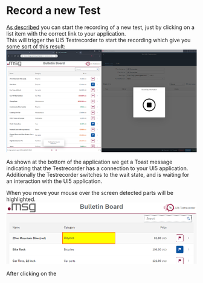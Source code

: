 # Record a new Test
[As described](./documentation.md) you can start the recording of a new test, just by clicking on a list item with the correct link to your application.  
This will trigger the UI5 Testrecorder to start the recording which give you some sort of this result:  
![alt](./img/RecordStart.png)  

As shown at the bottom of the application we get a Toast message indicating that the Testrecorder has a connection to your UI5 application. Additionally the Testrecorder switches to the wait state, and is waiting for an interaction with the UI5 application.

When you move your mouse over the screen detected parts will be highlighted.  
![alt](./img/SelectedItem.png)

After clicking on the 